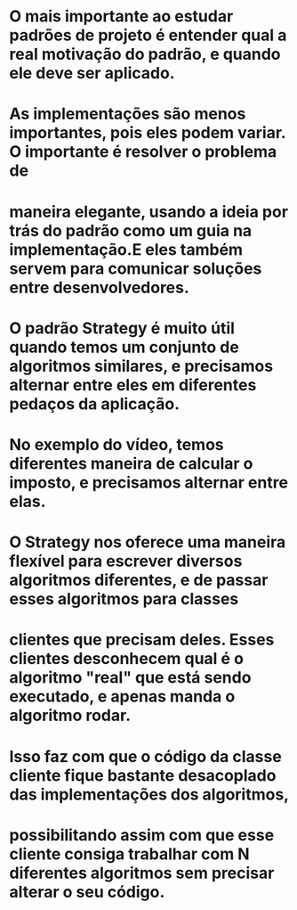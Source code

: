 # O mais importante ao estudar padrões de projeto é entender qual a real motivação do padrão, e quando ele deve ser aplicado. 
#   As implementações são menos importantes, pois eles podem variar. O importante é resolver o problema de
# maneira elegante, usando a ideia por trás do padrão como um guia na implementação.E eles também servem para comunicar soluções entre desenvolvedores.

# O padrão Strategy é muito útil quando temos um conjunto de algoritmos similares, e precisamos alternar entre eles em diferentes pedaços da aplicação. 
# No exemplo do vídeo, temos diferentes maneira de calcular o imposto, e precisamos alternar entre elas.
# O Strategy nos oferece uma maneira flexível para escrever diversos algoritmos diferentes, e de passar esses algoritmos para classes 
# clientes que precisam deles. Esses clientes desconhecem qual é o algoritmo "real" que está sendo executado, e apenas manda o algoritmo rodar. 
#     Isso faz com que o código da classe cliente fique bastante desacoplado das implementações dos algoritmos, 
# possibilitando assim com que esse cliente consiga trabalhar com N diferentes algoritmos sem precisar alterar o seu código.